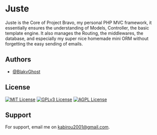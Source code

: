 # Juste

Juste is the Core of Project Bravo, my personal PHP MVC framework, it essentially ensures the understanding of Models, Controller, the basic template engine.
It also manages the Routing, the middlewares, the database, and especially my super nice homemade mini ORM without forgetting the easy sending of emails.

## Authors

- [@BlakvGhost](https://github.com/BlakvGhost)

## License

[![MIT License](https://img.shields.io/badge/License-MIT-green.svg)](https://choosealicense.com/licenses/mit/)
[![GPLv3 License](https://img.shields.io/badge/License-GPL%20v3-yellow.svg)](https://opensource.org/licenses/)
[![AGPL License](https://img.shields.io/badge/license-AGPL-blue.svg)](http://www.gnu.org/licenses/agpl-3.0)

## Support

For support, email me on <kabirou2001@gmail.com>.

